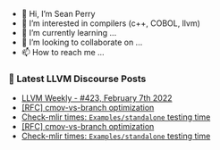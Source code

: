 - 👋 Hi, I’m Sean Perry
- 👀 I’m interested in compilers (c++, COBOL, llvm)
- 🌱 I’m currently learning ...
- 💞️ I’m looking to collaborate on ...
- 📫 How to reach me ...

<!---
s66perry/s66perry is a ✨ special ✨ repository because its `README.md` (this file) appears on your GitHub profile.
You can click the Preview link to take a look at your changes.
--->
### 📕 Latest LLVM Discourse Posts

<!-- DISCOURSE-LLVM:START -->
- [LLVM Weekly - #423, February 7th 2022](https://discourse.llvm.org/t/llvm-weekly-423-february-7th-2022/59830/1)
- [[RFC] cmov-vs-branch optimization](https://discourse.llvm.org/t/rfc-cmov-vs-branch-optimization/6040/15)
- [Check-mlir times: `Examples/standalone` testing time](https://discourse.llvm.org/t/check-mlir-times-examples-standalone-testing-time/6073/18)
- [[RFC] cmov-vs-branch optimization](https://discourse.llvm.org/t/rfc-cmov-vs-branch-optimization/6040/14)
- [Check-mlir times: `Examples/standalone` testing time](https://discourse.llvm.org/t/check-mlir-times-examples-standalone-testing-time/6073/17)
<!-- DISCOURSE-LLVM:END -->
